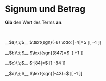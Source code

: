 <!--
version:  0.0.1

language: de

@style
input {
    text-align: center;
}

.flex-container {
    display: flex;
    flex-wrap: wrap;
    align-items: stretch;
    gap: 20px;
}

.flex-child {
    flex: 1;
    min-width: 350px;
    margin-right: 20px;
}

@media (max-width: 400px) {
    .flex-child {
        flex: 100%;
        margin-right: 0;
    }
}
@end

formula: \carry   \textcolor{red}{\scriptsize #1}
formula: \digit   \rlap{\carry{#1}}\phantom{#2}#2
formula: \permil  \text{‰}

import: https://raw.githubusercontent.com/LiaTemplates/Tikz-Jax/main/README.md

script: https://cdn.jsdelivr.net/gh/LiaTemplates/Tikz-Jax@main/dist/index.js


tags: Negative Zahlen, Zahlenverständnis, sehr leicht, sehr niedrig, Angeben

comment: Gib das Vorzeichen oder den Betrag an.

author: Martin Lommatzsch

-->




# Signum und Betrag

**Gib** den Wert des Terms **an**.

<br>
<section class="flex-container">
<div class="flex-child">

<br>
__$a)\;\;$__ $\text{sgn}(-8) \cdot |-4|=$ [[  -4   ]]
<br>
</div>
<div class="flex-child">
<br>
__$b)\;\;$__ $\text{sgn}(847)=$ [[  +1  ]]
<br>
</div>
<div class="flex-child">
<br>
__$c)\;\;$__ $-|84|=$ [[  -84 ]]
<br>
</div>
<div class="flex-child">
<br>
__$d)\;\;$__ $\text{sgn}(-43)=$ [[  -1  ]]

</div>
</section>
<br>
<br>
<br>
<br>

